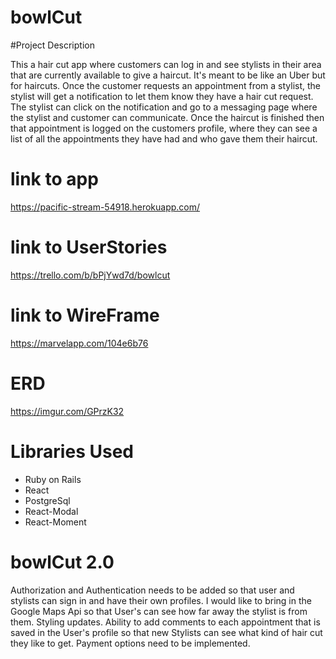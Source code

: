 # bowlCut

#Project Description

This a hair cut app where customers can log in and see stylists in their area that are currently available to give a haircut. It's meant to be like an Uber but for haircuts. Once the customer requests an appointment from a stylist, the stylist will get a notification to let them know they have a hair cut request. The stylist can click on the notification and go to a messaging page where the stylist and customer can communicate. Once the haircut is finished then that appointment is logged on the customers profile, where they can see a list of all the appointments they have had and who gave them their haircut. 

# link to app
https://pacific-stream-54918.herokuapp.com/

# link to UserStories
https://trello.com/b/bPjYwd7d/bowlcut 

# link to WireFrame
https://marvelapp.com/104e6b76

# ERD
https://imgur.com/GPrzK32 

# Libraries Used
  - Ruby on Rails
  - React
  - PostgreSql
  - React-Modal
  - React-Moment

  # bowlCut 2.0

  Authorization and Authentication needs to be added so that user and stylists can sign in and have their own profiles. I would like to bring in the Google Maps Api so that User's can see how far away the stylist is from them. Styling updates. Ability to add comments to each appointment that is saved in the User's profile so that new Stylists can see what kind of hair cut they like to get. Payment options need to be implemented. 